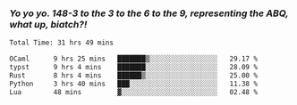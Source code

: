 ### ***Yo yo yo. 148-3 to the 3 to the 6 to the 9, representing the ABQ, what up, biatch?!***

<!--START_SECTION:waka-->

```txt
Total Time: 31 hrs 49 mins

OCaml      9 hrs 25 mins   ███████▒░░░░░░░░░░░░░░░░░   29.17 %
typst      9 hrs 4 mins    ███████░░░░░░░░░░░░░░░░░░   28.09 %
Rust       8 hrs 4 mins    ██████▒░░░░░░░░░░░░░░░░░░   25.00 %
Python     3 hrs 40 mins   ███░░░░░░░░░░░░░░░░░░░░░░   11.38 %
Lua        48 mins         ▓░░░░░░░░░░░░░░░░░░░░░░░░   02.48 %
```

<!--END_SECTION:waka-->

<!--
**AJMC2002/AJMC2002** is a ✨ _special_ ✨ repository because its `README.md` (this file) appears on your GitHub profile.

Here are some ideas to get you started:

- 🔭 I’m currently working on ...
- 🌱 I’m currently learning ...
- 👯 I’m looking to collaborate on ...
- 🤔 I’m looking for help with ...
- 💬 Ask me about ...
- 📫 How to reach me: ...
- 😄 Pronouns: ...
- ⚡ Fun fact: ...
-->
